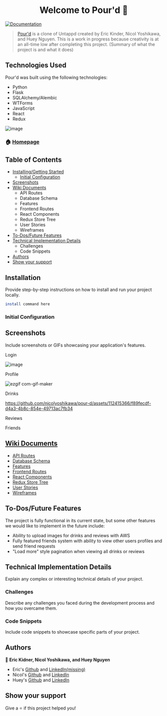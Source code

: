 
<h1 align="center">Welcome to Pour'd 👋</h1>
<p>
  <a href="https://github.com/nicolyoshikawa/pour-d/wiki" target="_blank">
    <img alt="Documentation" src="https://img.shields.io/badge/documentation-yes-brightgreen.svg" />
  </a>
</p>

> [Pour'd](https://pourd.onrender.com/) is a clone of Untappd created by Eric Kinder, Nicol Yoshikawa, and Huey Nguyen. This is a work in progress because creativity is at an all-time low after completing this project. (Summary of what the project is and what it does)
>
## Technologies Used

Pour'd was built using the following technologies:

- Python
- Flask
- SQLAlchemy/Alembic
- WTForms
- JavaScript
- React
- Redux

![image](https://github.com/nicolyoshikawa/pour-d/assets/78172054/c4d9ef19-e79c-4fe0-8804-e1164b621846)

### 🏠 [Homepage](https://pourd.onrender.com/home)

## Table of Contents

 - [Installing/Getting Started](https://github.com/nicolyoshikawa/pour-d/blob/huey-readme-edit/README.md#installation)
	 - [Initial Configuration](https://github.com/nicolyoshikawa/pour-d/blob/huey-readme-edit/README.md#initial-configuration)
- [Screenshots](https://github.com/nicolyoshikawa/pour-d/blob/huey-readme-edit/README.md#screenshots)
- [Wiki Documents](https://github.com/nicolyoshikawa/pour-d/blob/huey-readme-edit/README.md#wiki-documents)
	- API Routes
 	- Database Schema
 	- Features
 	- Frontend Routes
 	- React Components
 	- Redux Store Tree
	- User Stories
	- Wireframes 
- [To-Dos/Future Features](https://github.com/nicolyoshikawa/pour-d/blob/huey-readme-edit/README.md#to-dosfuture-features)
- [Technical Implementation Details](https://github.com/nicolyoshikawa/pour-d/blob/huey-readme-edit/README.md#technical-implementation-details)
	- Challenges
	- Code Snippets
- [Authors](https://github.com/nicolyoshikawa/pour-d/blob/huey-readme-edit/README.md#authors)
- [Show your support](https://github.com/nicolyoshikawa/pour-d/blob/huey-readme-edit/README.md#show-your-support)

## Installation 
Provide step-by-step instructions on how to install and run your project locally.
```sh
install command here
```
### Initial Configuration

## Screenshots
Include screenshots or GIFs showcasing your application's features.

Login

![image](https://github.com/nicolyoshikawa/pour-d/assets/78172054/ac0d5485-27b7-440e-a824-28df365977e4)

Profile

![ezgif com-gif-maker](https://github.com/nicolyoshikawa/pour-d/assets/112415366/411fb169-c4b6-4530-b77c-d4d6473de871)

Drinks

https://github.com/nicolyoshikawa/pour-d/assets/112415366/f89fecdf-d4a3-4b8c-854e-49713ac7fb34

Reviews

Friends


## [Wiki Documents](https://github.com/nicolyoshikawa/pour-d/wiki)
- [API Routes](https://github.com/nicolyoshikawa/pour-d/wiki/Backend-Routes)
- [Database Schema](https://github.com/nicolyoshikawa/pour-d/wiki/Database-Schema)
- [Features](https://github.com/nicolyoshikawa/pour-d/wiki/Feature-List)
- [Frontend Routes](https://github.com/nicolyoshikawa/pour-d/wiki/Frontend-Routes)
- [React Components](https://github.com/nicolyoshikawa/pour-d/wiki/React-Components)
- [Redux Store Tree](https://github.com/nicolyoshikawa/pour-d/wiki/Redux-Store-Tree)
- [User Stories](https://github.com/nicolyoshikawa/pour-d/wiki/User-Stories)
- [Wireframes](https://github.com/nicolyoshikawa/pour-d/wiki/Wireframes)


## To-Dos/Future Features

The project is fully functional in its current state, but some other features we would like to implement in the future include:

- Ability to upload images for drinks and reviews with AWS
- Fully featured friends system with ability to view other users profiles and send friend requests
- "Load more" style pagination when viewing all drinks or reviews

## Technical Implementation Details

Explain any complex or interesting technical details of your project.

### Challenges

Describe any challenges you faced during the development process and how you overcame them.

### Code Snippets

Include code snippets to showcase specific parts of your project.

## Authors

👤 **Eric Kidner, Nicol Yoshikawa, and Huey Nguyen**

* Eric's [Github](https://github.com/etkndr) and [LinkedIn(missing)](https://linkedin.com/in/missing)
* Nicol's [Github](https://github.com/nicolyoshikawa) and [LinkedIn](https://www.linkedin.com/in/nicol-yoshikawa/)
* Huey's [Github](https://github.com/Syndux) and [LinkedIn](https://www.linkedin.com/in/huey-nguyen/)


## Show your support

Give a ⭐️ if this project helped you!
